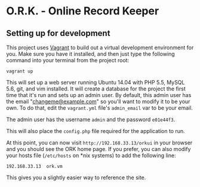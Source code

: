 # O.R.K. - Online Record Keeper

## Setting up for development

This project uses [Vagrant](http://www.vagrantup.com) to build out a virtual development environment for you. Make sure you have it installed, and then just type the following command into your terminal from the project root:

```
vagrant up
```

This will set up a web server running Ubuntu 14.04 with PHP 5.5, MySQL 5.6, git, and vim installed. It will create a database for the project the first time that it's run and sets up an admin user. By default, this admin user has the email "changeme@example.com" so you'll want to modify it to be your own. To do that, edit the `vagrant.yml` file's `admin_email` var to be your email.

The admin user has the username `admin` and the password `e01e44f3`.

This will also place the `config.php` file required for the application to run.

At this point, you can now visit `http://192.168.33.13/orkui` in your browser and you should see the ORK home page. If you prefer, you can also modify your hosts file (`/etc/hosts` on *nix systems) to add the following line:

```
192.168.33.13  ork.vm
```

This gives you a slightly easier way to reference the site.
